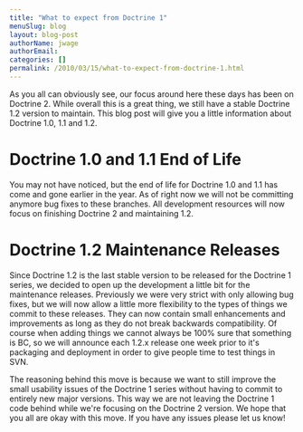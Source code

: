 ```yaml
---
title: "What to expect from Doctrine 1"
menuSlug: blog
layout: blog-post
authorName: jwage
authorEmail:
categories: []
permalink: /2010/03/15/what-to-expect-from-doctrine-1.html
---
```

As you all can obviously see, our focus around here these days has been
on Doctrine 2. While overall this is a great thing, we still have a
stable Doctrine 1.2 version to maintain. This blog post will give you a
little information about Doctrine 1.0, 1.1 and 1.2.

Doctrine 1.0 and 1.1 End of Life
================================

You may not have noticed, but the end of life for Doctrine 1.0 and 1.1
has come and gone earlier in the year. As of right now we will not be
committing anymore bug fixes to these branches. All development
resources will now focus on finishing Doctrine 2 and maintaining 1.2.

Doctrine 1.2 Maintenance Releases
=================================

Since Doctrine 1.2 is the last stable version to be released for the
Doctrine 1 series, we decided to open up the development a little bit
for the maintenance releases. Previously we were very strict with only
allowing bug fixes, but we will now allow a little more flexibility to
the types of things we commit to these releases. They can now contain
small enhancements and improvements as long as they do not break
backwards compatibility. Of course when adding things we cannot always
be 100% sure that something is BC, so we will announce each 1.2.x
release one week prior to it's packaging and deployment in order to give
people time to test things in SVN.

The reasoning behind this move is because we want to still improve the
small usability issues of the Doctrine 1 series without having to commit
to entirely new major versions. This way we are not leaving the Doctrine
1 code behind while we're focusing on the Doctrine 2 version. We hope
that you all are okay with this move. If you have any issues please let
us know!
